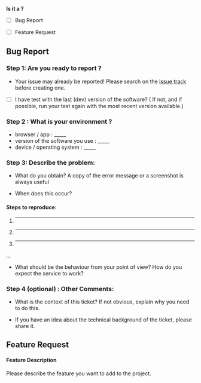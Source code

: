 **Is it a ?**

- [ ] Bug Report

- [ ] Feature Request

## Bug Report

### Step 1: Are you ready to report ?
   - Your issue may already be reported! Please search on the [issue track](../) before creating one.
   - [ ] I have test with the last (dev) version of the software?  ( If not, and if possible, run your test again with the most recent version available.)

### Step 2 : What is your environment ?
  * browser / app : _____
  * version of the software you use : _____
  * device / operating system : _____
  
### Step 3: Describe the problem:

  * What do you obtain? A copy of the error message or a screenshot is always useful

  * When does this occur? 

#### Steps to reproduce:

  1. _____
  2. _____
  3. _____
  ...
  
  * What should be the behaviour from your point of view? How do you expect the service to work?


### Step 4 (optional) : Other Comments:
  * What is the context of this ticket? If not obvious, explain why you need to do this.
 
  * If you have an idea about the technical background of the ticket, please share it.
  
  
## Feature Request

#### Feature Description

Please describe the feature you want to add to the project.


